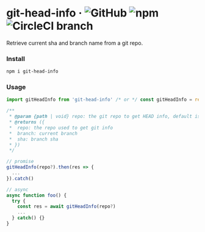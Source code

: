 # git-head-info &middot; ![GitHub](https://img.shields.io/github/license/ongw20/git-head-info.svg) ![npm](https://img.shields.io/npm/v/git-head-info.svg) ![CircleCI branch](https://img.shields.io/circleci/project/github/ongw20/git-head-info/master.svg)
Retrieve current sha and branch name from a git repo.

### Install
```sh
npm i git-head-info
```

### Usage
```js
import gitHeadInfo from 'git-head-info' /* or */ const gitHeadInfo = require('git-head-info')

/**
 * @param {path | void} repo: the git repo to get HEAD info, default is current working dir
 * @returns ({
 *  repo: the repo used to get git info
 *  branch: current branch
 *  sha: branch sha
 * })
 */

// promise
gitHeadInfo(repo?).then(res => {
  ...
}).catch()

// async
async function foo() {
  try {
    const res = await gitHeadInfo(repo?)
    ...
  } catch() {}
}
```
